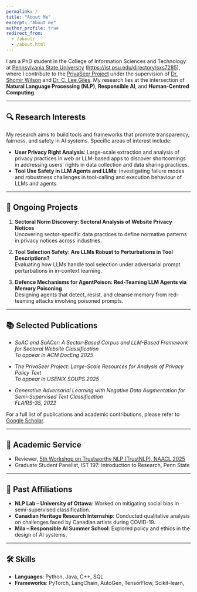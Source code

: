 ```yaml
---
permalink: /
title: "About Me"
excerpt: "About me"
author_profile: true
redirect_from: 
  - /about/
  - /about.html
---
```


I am a PhD student in the College of Information Sciences and Technology at [Pennsylvania State University](https://ist.psu.edu/) (https://ist.psu.edu/directory/sxs7285), where I contribute to the [PrivaSeer Project](https://privaseer.ist.psu.edu/people) under the supervision of [Dr. Shomir Wilson](https://shomir.net/index.html) and [Dr. C. Lee Giles](https://clgiles.ist.psu.edu/). My research lies at the intersection of **Natural Language Processing (NLP)**, **Responsible AI**, and **Human-Centred Computing**.

---

## 🔍 Research Interests

My research aims to build tools and frameworks that promote transparency, fairness, and safety in AI systems. Specific areas of interest include:

- **User Privacy Right Analysis**: Large-scale extraction and analysis of privacy practices in web or LLM-based apps to discover shortcomings in addressing users' rights in data collection and data sharing practices.
- **Tool Use Safety in LLM Agents and LLMs**: Investigating failure modes and robustness challenges in tool-calling and execution behaviour of LLMs and agents. 
---

## 🧪 Ongoing Projects

1. **Sectoral Norm Discovery: Sectoral Analysis of Website Privacy Notices**  
   Uncovering sector-specific data practices to define normative patterns in privacy notices across industries.

2. **Tool Selection Safety: Are LLMs Robust to Perturbations in Tool Descriptions?**  
   Evaluating how LLMs handle tool selection under adversarial prompt perturbations in in-context learning.

3. **Defence Mechanisms for AgentPoison: Red-Teaming LLM Agents via Memory Poisoning**  
   Designing agents that detect, resist, and cleanse memory from red-teaming attacks involving poisoned prompts.

---

## 📚 Selected Publications

- *SoAC and SoACer: A Sector-Based Corpus and LLM-Based Framework for Sectoral Website Classification*  
  *To appear in ACM DocEng 2025*

- *The PrivaSeer Project: Large-Scale Resources for Analysis of Privacy Policy Text*  
  *To appear in USENIX SOUPS 2025*

- *Generative Adversarial Learning with Negative Data Augmentation for Semi-Supervised Text Classification*  
  *FLAIRS-35, 2022*

For a full list of publications and academic contributions, please refer to [Google Scholar](https://scholar.google.com/citations?hl=en&user=uHhMvzgAAAAJ).


---

## 🤝 Academic Service

- Reviewer, [5th Workshop on Trustworthy NLP (TrustNLP), NAACL 2025](https://aclanthology.org/volumes/2025.trustnlp-main/)
- Graduate Student Panelist, IST 197: Introduction to Research, Penn State

---

## 💼 Past Affiliations

- **NLP Lab – University of Ottawa**: Worked on mitigating social bias in semi-supervised classification.
- **Canadian Heritage Research Internship**: Conducted qualitative analysis on challenges faced by Canadian artists during COVID-19.
- **Mila – Responsible AI Summer School**: Explored policy and ethics in the design of AI systems.

---

## 🛠 Skills

- **Languages**: Python, Java, C++, SQL  
- **Frameworks**: PyTorch, LangChain, AutoGen, TensorFlow, Scikit-learn, 

